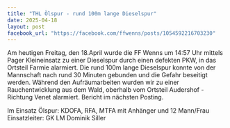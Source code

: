 ```yaml
---
title: "THL Ölspur - rund 100m lange Dieselspur"
date: 2025-04-18
layout: post
facebook_url: "https://facebook.com/ffwenns/posts/1054592216703230"
---
```


Am heutigen Freitag, den 18.April wurde die FF Wenns um 14:57 Uhr mittels Pager Kleineinsatz zu einer Dieselspur durch einen defekten PKW, in das Ortsteil Farmie alarmiert. Die rund 100m lange Dieselspur konnte von der Mannschaft nach rund 30 Minuten gebunden und die Gefahr beseitigt werden. Während den Aufräumarbeiten wurden wir zu einer Rauchentwicklung aus dem Wald, oberhalb vom Ortsteil Audershof - Richtung Venet alarmiert. Bericht im nächsten Posting.

Im Einsatz Ölspur:
 KDOFA, RFA, MTFA mit Anhänger und 12 Mann/Frau
 Einsatzleiter: GK LM Dominik Siller